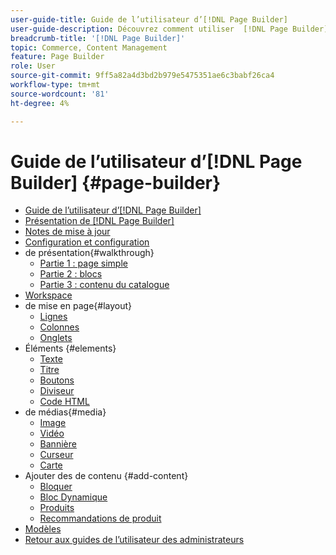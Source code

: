 ```yaml
---
user-guide-title: Guide de l’utilisateur d’[!DNL Page Builder]
user-guide-description: Découvrez comment utiliser  [!DNL Page Builder]  fonctionnalités pour créer des pages riches en contenu avec des mises en page personnalisées qui améliorent votre narration visuelle et stimulent l’engagement et la fidélité des clients.
breadcrumb-title: '[!DNL Page Builder]'
topic: Commerce, Content Management
feature: Page Builder
role: User
source-git-commit: 9ff5a82a4d3bd2b979e5475351ae6c3babf26ca4
workflow-type: tm+mt
source-wordcount: '81'
ht-degree: 4%

---
```



# Guide de l’utilisateur d’[!DNL Page Builder] {#page-builder}

- [Guide de l’utilisateur d’[!DNL Page Builder]](guide-overview.md)
- [Présentation de  [!DNL Page Builder]](introduction.md)
- [Notes de mise à jour](release-notes.md)
- [Configuration et configuration](setup.md)
- de présentation{#walkthrough}
   - [Partie 1 : page simple](1-simple-page.md)
   - [Partie 2 : blocs](2-blocks.md)
   - [Partie 3 : contenu du catalogue](3-catalog-content.md)
- [Workspace](workspace.md)
- de mise en page{#layout}
   - [Lignes](row.md)
   - [Colonnes](column.md)
   - [Onglets](tabs.md)
- Éléments {#elements}
   - [Texte](text.md)
   - [Titre](heading.md)
   - [Boutons](buttons.md)
   - [Diviseur](divider.md)
   - [Code HTML](html-code.md)
- de médias{#media}
   - [Image](image.md)
   - [Vidéo](video.md)
   - [Bannière](banner.md)
   - [Curseur](slider.md)
   - [Carte](map.md)
- Ajouter des de contenu {#add-content}
   - [Bloquer](block.md)
   - [Bloc Dynamique](dynamic-block.md)
   - [Produits](products.md)
   - [Recommandations de produit](recommendations.md)
- [Modèles](templates.md)
- [Retour aux guides de l’utilisateur des administrateurs](https://experienceleague.adobe.com/fr/docs/commerce-admin/user-guides/home)

